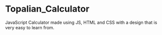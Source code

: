 # Topalian_Calculator
JavaScript Calculator made using JS, HTML and CSS with a design that is very easy to learn from.
